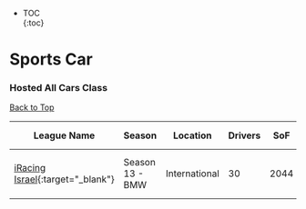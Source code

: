 * TOC  
{:toc}

# Sports Car

### Hosted All Cars Class

[Back to Top](#)  

| League Name | Season | Location | Drivers | SoF | Setup | Upcoming Race | New York | London | Sydney |
|-----------------------------------------------------------------------------------------------------------|----------------|-------------|-------|----|-----|-------------------------|-------------------------|-------------------------|--------------------------|
|[iRacing Israel](https://members.iracing.com/membersite/member/LeagueView.do?league=3928){:target="_blank"} |Season 13 \- BMW |International |30 |2044 | |Autodromo Nazionale Monza |Mon, April 15 01:30PM EDT |Mon, April 15 06:30PM BST |Tue, April 16 03:30AM AEST |

